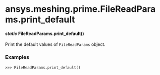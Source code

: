 <a id="ansys-meshing-prime-filereadparams-print-default"></a>

# ansys.meshing.prime.FileReadParams.print_default

<a id="ansys.meshing.prime.FileReadParams.print_default"></a>

#### *static* FileReadParams.print_default()

Print the default values of `FileReadParams` object.

### Examples

```pycon
>>> FileReadParams.print_default()
```

<!-- !! processed by numpydoc !! -->
